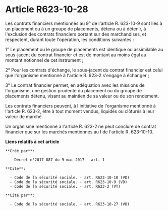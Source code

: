 # Article R623-10-28

Les contrats financiers mentionnés au 9° de l'article R. 623-10-9 sont liés à un placement ou à un groupe de placements,
détenu ou à détenir, à l'exclusion des contrats financiers portant sur des marchandises, et respectent, durant toute
l'opération, les conditions suivantes :

1° Le placement ou le groupe de placements est identique ou assimilable au sous-jacent du contrat financier et est de montant
au moins égal au montant notionnel de cet instrument ;

2° Pour les contrats d'échange, le sous-jacent du contrat financier est celui que l'organisme mentionné à l'article R. 623-2
s'engage à échanger ;

3° Le contrat financier permet, en adéquation avec les missions de l'organisme, une gestion prudente du placement ou du
groupe de placements détenu, visant au maintien de sa valeur ou de son rendement.

Les contrats financiers peuvent, à l'initiative de l'organisme mentionné à l'article R. 623-2, être à tout moment vendus,
liquidés ou clôturés à leur valeur de marché.

Un organisme mentionné à l'article R. 623-2 ne peut conclure de contrat financier que sur les marchés mentionnés au I de
l'article R. 623-10-10.

**Liens relatifs à cet article**

	**Créé par**:

	  - Décret n°2017-887 du 9 mai 2017 - art. 1

	**Cite**:

	  - Code de la sécurité sociale. - art. R623-10-10 (VD)
	  - Code de la sécurité sociale. - art. R623-10-9 (VD)
	  - Code de la sécurité sociale. - art. R623-2 (VT)

	**Cité par**:

	  - Code de la sécurité sociale. - art. R623-10-27 (VD)
